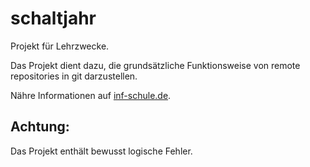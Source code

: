 # schaltjahr
Projekt für Lehrzwecke.

Das Projekt dient dazu, die grundsätzliche Funktionsweise von remote repositories in git darzustellen.

Nähre Informationen auf [inf-schule.de](https://inf-schule.de/software/verteilte_versions_verwaltung_git/remote_repositories/klonen_eines_repositories_mit_git_clone).

## Achtung: 
Das Projekt enthält bewusst logische Fehler.
